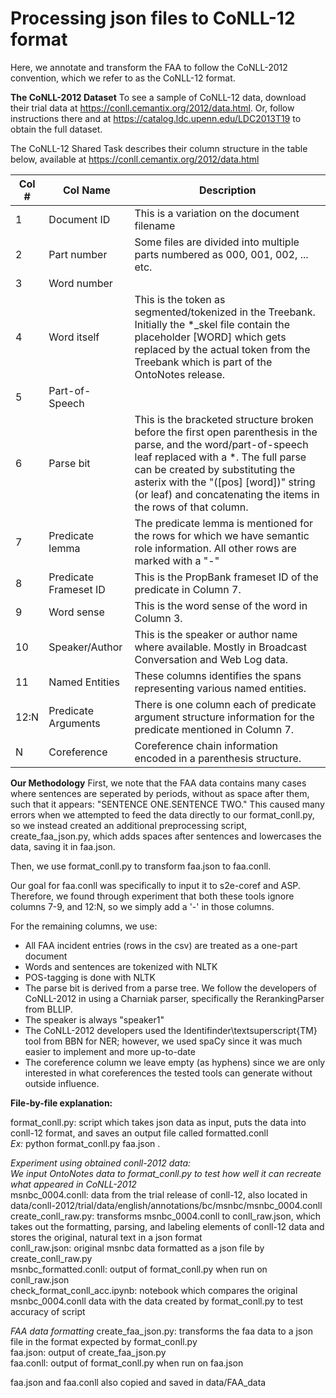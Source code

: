 # Processing json files to CoNLL-12 format

Here, we annotate and transform the FAA to follow the CoNLL-2012 convention, which we refer to as the CoNLL-12 format.

**The CoNLL-2012 Dataset**
To see a sample of CoNLL-12 data, download their trial data at https://conll.cemantix.org/2012/data.html. Or, follow instructions there and at https://catalog.ldc.upenn.edu/LDC2013T19 to obtain the full dataset.

The CoNLL-12 Shared Task describes their column structure in the table below, available at https://conll.cemantix.org/2012/data.html

| Col # | Col Name | Description|
|-------|----------|------------|
| 1 | Document ID | This is a variation on the document filename|
| 2 | Part number | Some files are divided into multiple parts numbered as 000, 001, 002, ... etc.|
| 3 | Word number |  |
| 4 | Word itself | This is the token as segmented/tokenized in the Treebank. Initially the *_skel file contain the placeholder [WORD] which gets replaced by the actual token from the Treebank which is part of the OntoNotes release. |
| 5 |Part-of-Speech |  |
| 6 | Parse bit | This is the bracketed structure broken before the first open parenthesis in the parse, and the word/part-of-speech leaf replaced with a *. The full parse can be created by substituting the asterix with the "([pos] [word])" string (or leaf) and concatenating the items in the rows of that column.|
| 7 | Predicate lemma | The predicate lemma is mentioned for the rows for which we have semantic role information. All other rows are marked with a "-"|
| 8 | Predicate Frameset ID | This is the PropBank frameset ID of the predicate in Column 7.|
| 9 | Word sense | This is the word sense of the word in Column 3.|
| 10 | Speaker/Author | This is the speaker or author name where available. Mostly in Broadcast Conversation and Web Log data.|
| 11 | Named Entities | These columns identifies the spans representing various named entities.|
| 12:N | Predicate Arguments | There is one column each of predicate argument structure information for the predicate mentioned in Column 7.|
| N | Coreference| Coreference chain information encoded in a parenthesis structure. |

**Our Methodology**
First, we note that the FAA data contains many cases where sentences are seperated by periods, without as space after them, such that it appears: "SENTENCE ONE.SENTENCE TWO." This caused many errors when we attempted to feed the data directly to our format_conll.py, so we instead created an additional preprocessing script, create_faa_json.py, which adds spaces after sentences and lowercases the data, saving it in faa.json.

Then, we use format_conll.py to transform faa.json to faa.conll.

Our goal for faa.conll was specifically to input it to s2e-coref and ASP. Therefore, we found through experiment that both these tools ignore columns 7-9, and 12:N, so we simply add a '-' in those columns.

For the remaining columns, we use:
* All FAA incident entries (rows in the csv) are treated as a one-part document
* Words and sentences are tokenized with NLTK
* POS-tagging is done with NLTK
* The parse bit is derived from a parse tree. We follow the developers of CoNLL-2012 in using a Charniak parser, specifically the RerankingParser from BLLIP.
* The speaker is always "speaker1"
* The CoNLL-2012 developers used the Identifinder\textsuperscript{TM} tool from BBN for NER; however, we used spaCy since it was much easier to implement and more up-to-date
* The coreference column we leave empty (as hyphens) since we are only interested in what coreferences the tested tools can generate without outside influence.


**File-by-file explanation:**

format_conll.py: script which takes json data as input, puts the data into conll-12 format, and saves an output file called formatted.conll\
*Ex:* python format_conll.py faa.json .

*Experiment using obtained conll-2012 data:*\
*We input OntoNotes data to format_conll.py to test how well it can recreate what appeared in CoNLL-2012*\
msnbc_0004.conll: data from the trial release of conll-12, also located in data/conll-2012/trial/data/english/annotations/bc/msnbc/msnbc_0004.conll\
create_conll_raw.py: transforms msnbc_0004.conll to conll_raw.json, which takes out the formatting, parsing, and labeling elements of conll-12 data and stores the original, natural text in a json format\
conll_raw.json: original msnbc data formatted as a json file by create_conll_raw.py\
msnbc_formatted.conll: output of format_conll.py when run on conll_raw.json\
check_format_conll_acc.ipynb: notebook which compares the original msnbc_0004.conll data with the data created by format_conll.py to test accuracy of script

*FAA data formatting*
create_faa_json.py: transforms the faa data to a json file in the format expected by format_conll.py\
faa.json: output of create_faa_json.py\
faa.conll: output of format_conll.py when run on faa.json

faa.json and faa.conll also copied and saved in data/FAA_data
